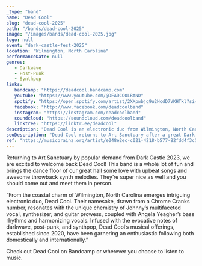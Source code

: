 ```yaml
---
_type: "band"
name: "Dead Cool"
slug: "dead-cool-2025"
path: "/bands/dead-cool-2025"
image: "/images/bands/dead-cool-2025.jpg"
logo: null
event: "dark-castle-fest-2025"
location: "Wilmington, North Carolina"
performanceDate: null
genres:
   - Darkwave
   - Post-Punk
   - Synthpop
links:
   bandcamp: "https://deadcool.bandcamp.com"
   youtube: "https://www.youtube.com/@DEADCOOLBAND"
   spotify: "https://open.spotify.com/artist/2XXpwbjg9u2HcdD7VKHTkl?si=3TqOASzCQMmDJe_x4ZBP6Q"
   facebook: "http://www.facebook.com/deadcoolband"
   instagram: "https://instagram.com/deadcoolband"
   soundcloud: "https://soundcloud.com/deadcoolband"
   linktree: "https://linktr.ee/deadcool"
description: "Dead Cool is an electronic duo from Wilmington, North Carolina, known for their distinctive blend of darkwave, post-punk, and synthpop. Since forming in 2020, the pair have built a growing fanbase both in the U.S. and abroad, delivering a sound that's as moody as it is danceable."
seoDescription: "Dead Cool returns to Art Sanctuary after a great Dark Castle 2023 performance! This Wilmington-based synthpop duo blends darkwave, post-punk, and upbeat throwback melodies into an unforgettable live show."
ref: "https://musicbrainz.org/artist/e048e2ec-c021-4218-b577-82fdd4f3c5ef"
---
```


Returning to Art Sanctuary by popular demand from Dark Castle 2023, we are excited to welcome back Dead Cool! This band is a whole lot of fun and brings the dance floor of our great hall some love with upbeat songs and awesome throwback synth melodies. They’re super nice as well and you should come out and meet them in person.

“From the coastal charm of Wilmington, North Carolina emerges intriguing electronic duo, Dead Cool. Their namesake, drawn from a Chrome Cranks number, resonates with the unique chemistry of Johnny’s multifaceted vocal, synthesizer, and guitar prowess, coupled with Angela Yeagher’s bass rhythms and harmonizing vocals. Infused with the evocative notes of darkwave, post-punk, and synthpop, Dead Cool’s musical offerings, established since 2020, have been garnering an enthusiastic following both domestically and internationally.”

Check out Dead Cool on Bandcamp or wherever you choose to listen to music.
